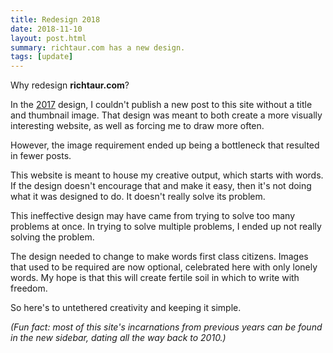 ```yaml
---
title: Redesign 2018
date: 2018-11-10
layout: post.html
summary: richtaur.com has a new design.
tags: [update]
---
```


Why redesign **richtaur.com**?

In the [2017](/2017/) design, I couldn't publish a new post to this site without a title and thumbnail image. That design was meant to both create a more visually interesting website, as well as forcing me to draw more often.

However, the image requirement ended up being a bottleneck that resulted in fewer posts.

This website is meant to house my creative output, which starts with words. If the design doesn't encourage that and make it easy, then it's not doing what it was designed to do. It doesn't really solve its problem.

This ineffective design may have came from trying to solve too many problems at once. In trying to solve multiple problems, I ended up not really solving the problem.

The design needed to change to make words first class citizens. Images that used to be required are now optional, celebrated here with only lonely words. My hope is that this will create fertile soil in which to write with freedom.

So here's to untethered creativity and keeping it simple.

*(Fun fact: most of this site's incarnations from previous years can be found in the new sidebar, dating all the way back to 2010.)*

